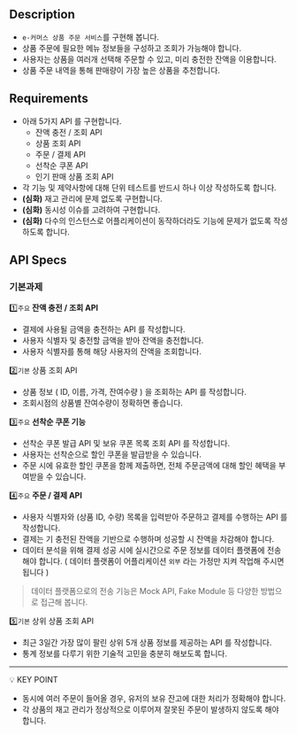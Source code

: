 ## Description

- `e-커머스 상품 주문 서비스`를 구현해 봅니다.
- 상품 주문에 필요한 메뉴 정보들을 구성하고 조회가 가능해야 합니다.
- 사용자는 상품을 여러개 선택해 주문할 수 있고, 미리 충전한 잔액을 이용합니다.
- 상품 주문 내역을 통해 판매량이 가장 높은 상품을 추천합니다.

## Requirements

- 아래 5가지 API 를 구현합니다.
    - 잔액 충전 / 조회 API
    - 상품 조회 API
    - 주문 / 결제 API
    - 선착순 쿠폰 API
    - 인기 판매 상품 조회 API
- 각 기능 및 제약사항에 대해 단위 테스트를 반드시 하나 이상 작성하도록 합니다.
- **(심화)** 재고 관리에 문제 없도록 구현합니다.
- **(심화)** 동시성 이슈를 고려하여 구현합니다.
- **(심화)** 다수의 인스턴스로 어플리케이션이 동작하더라도 기능에 문제가 없도록 작성하도록 합니다.

## API Specs

### 기본과제

1️⃣`주요` **잔액 충전 / 조회 API**

- 결제에 사용될 금액을 충전하는 API 를 작성합니다.
- 사용자 식별자 및 충전할 금액을 받아 잔액을 충전합니다.
- 사용자 식별자를 통해 해당 사용자의 잔액을 조회합니다.

2️⃣`기본` 상품 조회 API

- 상품 정보 ( ID, 이름, 가격, 잔여수량 ) 을 조회하는 API 를 작성합니다.
- 조회시점의 상품별 잔여수량이 정확하면 좋습니다.

3️⃣`주요` **선착순 쿠폰 기능**

- 선착순 쿠폰 발급 API 및 보유 쿠폰 목록 조회 API 를 작성합니다.
- 사용자는 선착순으로 할인 쿠폰을 발급받을 수 있습니다.
- 주문 시에 유효한 할인 쿠폰을 함께 제출하면, 전체 주문금액에 대해 할인 혜택을 부여받을 수 있습니다.

4️⃣`주요` **주문 / 결제 API**

- 사용자 식별자와 (상품 ID, 수량) 목록을 입력받아 주문하고 결제를 수행하는 API 를 작성합니다.
- 결제는 기 충전된 잔액을 기반으로 수행하며 성공할 시 잔액을 차감해야 합니다.
- 데이터 분석을 위해 결제 성공 시에 실시간으로 주문 정보를 데이터 플랫폼에 전송해야 합니다.
  ( 데이터 플랫폼이 어플리케이션 `외부` 라는 가정만 지켜 작업해 주시면 됩니다 )

> 데이터 플랫폼으로의 전송 기능은 Mock API, Fake Module 등 다양한 방법으로 접근해 봅니다.


5️⃣`기본` 상위 상품 조회 API

- 최근 3일간 가장 많이 팔린 상위 5개 상품 정보를 제공하는 API 를 작성합니다.
- 통계 정보를 다루기 위한 기술적 고민을 충분히 해보도록 합니다.

---

<aside>
💡 KEY POINT
</aside>

- 동시에 여러 주문이 들어올 경우, 유저의 보유 잔고에 대한 처리가 정확해야 합니다.
- 각 상품의 재고 관리가 정상적으로 이루어져 잘못된 주문이 발생하지 않도록 해야 합니다.